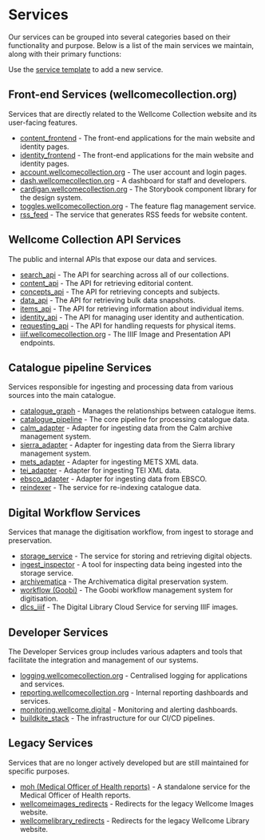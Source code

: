 # Services

Our services can be grouped into several categories based on their functionality and purpose. Below is a list of the main services we maintain, along with their primary functions:

Use the [service template](./template.md) to add a new service.

## Front-end Services (wellcomecollection.org)

Services that are directly related to the Wellcome Collection website and its user-facing features.

- [content_frontend](./frontend/content_frontend.md) - The front-end applications for the main website and identity pages.
- [identity_frontend](./frontend/identity_frontend.md) - The front-end applications for the main website and identity pages.
- [account.wellcomecollection.org](./frontend/account.wellcomecollection.org.md) - The user account and login pages.
- [dash.wellcomecollection.org](./frontend/dash.wellcomecollection.org.md) - A dashboard for staff and developers.
- [cardigan.wellcomecollection.org](./frontend/cardigan.wellcomecollection.org.md) - The Storybook component library for the design system.
- [toggles.wellcomecollection.org](./frontend/toggles.wellcomecollection.org.md) - The feature flag management service.
- [rss_feed](./frontend/rss_feed.md) - The service that generates RSS feeds for website content.

## Wellcome Collection API Services

The public and internal APIs that expose our data and services.

- [search_api](./apis/search_api.md) - The API for searching across all of our collections.
- [content_api](./apis/content_api.md) - The API for retrieving editorial content.
- [concepts_api](./apis/concepts_api.md) - The API for retrieving concepts and subjects.
- [data_api](./apis/data_api.md) - The API for retrieving bulk data snapshots.
- [items_api](./apis/items_api.md) - The API for retrieving information about individual items.
- [identity_api](./apis/identity_api.md) - The API for managing user identity and authentication.
- [requesting_api](./apis/requesting_api.md) - The API for handling requests for physical items.
- [iiif.wellcomecollection.org](./apis/iiif.wellcomecollection.org.md) - The IIIF Image and Presentation API endpoints.

## Catalogue pipeline Services

Services responsible for ingesting and processing data from various sources into the main catalogue.

- [catalogue_graph](./catalogue_pipeline/catalogue_graph.md) - Manages the relationships between catalogue items.
- [catalogue_pipeline](./catalogue_pipeline/catalogue_pipeline.md) - The core pipeline for processing catalogue data.
- [calm_adapter](./catalogue_pipeline/calm_adapter.md) - Adapter for ingesting data from the Calm archive management system.
- [sierra_adapter](./catalogue_pipeline/sierra_adapter.md) - Adapter for ingesting data from the Sierra library management system.
- [mets_adapter](./catalogue_pipeline/mets_adapter.md) - Adapter for ingesting METS XML data.
- [tei_adapter](./catalogue_pipeline/tei_adapter.md) - Adapter for ingesting TEI XML data.
- [ebsco_adapter](./catalogue_pipeline/ebsco_adapter.md) - Adapter for ingesting data from EBSCO.
- [reindexer](./catalogue_pipeline/reindexer.md) - The service for re-indexing catalogue data.

## Digital Workflow Services

Services that manage the digitisation workflow, from ingest to storage and preservation.

- [storage_service](./workflow/storage_service.md) - The service for storing and retrieving digital objects.
- [ingest_inspector](./workflow/ingest_inspector.md) - A tool for inspecting data being ingested into the storage service.
- [archivematica](./workflow/archivematica.md) - The Archivematica digital preservation system.
- [workflow (Goobi)](./workflow/goobi.md) - The Goobi workflow management system for digitisation.
- [dlcs_iiif](./workflow/dlcs_iiif.md) - The Digital Library Cloud Service for serving IIIF images.

## Developer Services

The Developer Services group includes various adapters and tools that facilitate the integration and management of our systems.

- [logging.wellcomecollection.org](./developer/logging.wellcomecollection.org.md) - Centralised logging for applications and services.
- [reporting.wellcomecollection.org](./developer/reporting.wellcomecollection.org.md) - Internal reporting dashboards and services.
- [monitoring.wellcome.digital](./developer/monitoring.wellcome.digital.md) - Monitoring and alerting dashboards.
- [buildkite_stack](./developer/buildkite_stack.md) - The infrastructure for our CI/CD pipelines.


## Legacy Services

Services that are no longer actively developed but are still maintained for specific purposes.

- [moh (Medical Officer of Health reports)](./legacy/moh.md) - A standalone service for the Medical Officer of Health reports.
- [wellcomeimages_redirects](./legacy/wellcomeimages_redirects.md) - Redirects for the legacy Wellcome Images website.
- [wellcomelibrary_redirects](./legacy/wellcomelibrary_redirects.md) - Redirects for the legacy Wellcome Library website.